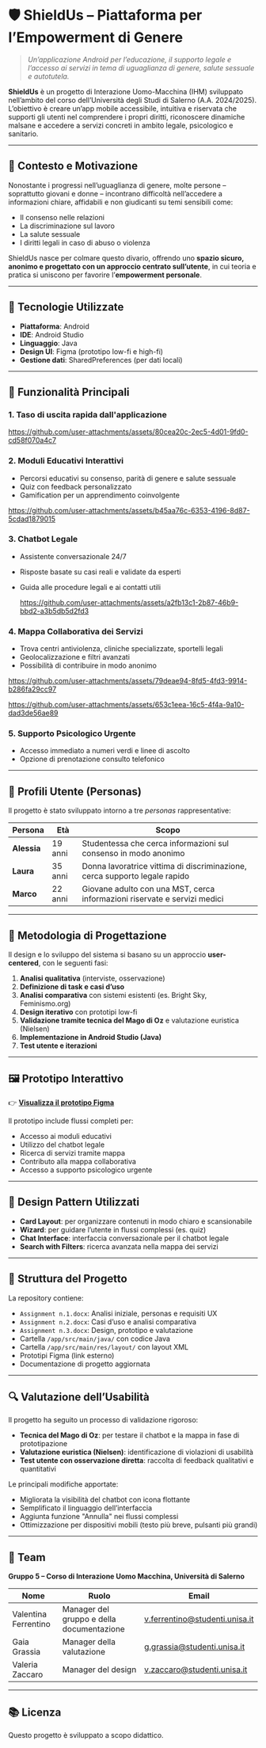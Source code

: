 # 🛡️ ShieldUs – Piattaforma per l’Empowerment di Genere

> *Un’applicazione Android per l’educazione, il supporto legale e l’accesso ai servizi in tema di uguaglianza di genere, salute sessuale e autotutela.*

**ShieldUs** è un progetto di Interazione Uomo-Macchina (IHM) sviluppato nell’ambito del corso dell’Università degli Studi di Salerno (A.A. 2024/2025). L’obiettivo è creare un’app mobile accessibile, intuitiva e riservata che supporti gli utenti nel comprendere i propri diritti, riconoscere dinamiche malsane e accedere a servizi concreti in ambito legale, psicologico e sanitario.

---

## 🎯 Contesto e Motivazione

Nonostante i progressi nell’uguaglianza di genere, molte persone – soprattutto giovani e donne – incontrano difficoltà nell’accedere a informazioni chiare, affidabili e non giudicanti su temi sensibili come:
- Il consenso nelle relazioni
- La discriminazione sul lavoro
- La salute sessuale
- I diritti legali in caso di abuso o violenza

ShieldUs nasce per colmare questo divario, offrendo uno **spazio sicuro, anonimo e progettato con un approccio centrato sull’utente**, in cui teoria e pratica si uniscono per favorire l’**empowerment personale**.

---

## 📱 Tecnologie Utilizzate

- **Piattaforma**: Android
- **IDE**: Android Studio
- **Linguaggio**: Java
- **Design UI**: Figma (prototipo low-fi e high-fi)
- **Gestione dati**: SharedPreferences (per dati locali)

---

## 🧩 Funzionalità Principali

### 1. **Taso di uscita rapida dall'applicazione**
https://github.com/user-attachments/assets/80cea20c-2ec5-4d01-9fd0-cd58f070a4c7

### 2. **Moduli Educativi Interattivi**
- Percorsi educativi su consenso, parità di genere e salute sessuale
- Quiz con feedback personalizzato
- Gamification per un apprendimento coinvolgente

https://github.com/user-attachments/assets/b45aa76c-6353-4196-8d87-5cdad1879015


### 3. **Chatbot Legale**
- Assistente conversazionale 24/7
- Risposte basate su casi reali e validate da esperti
- Guida alle procedure legali e ai contatti utili

  https://github.com/user-attachments/assets/a2fb13c1-2b87-46b9-bbd2-a3b5db5d2fd3

### 4. **Mappa Collaborativa dei Servizi**
- Trova centri antiviolenza, cliniche specializzate, sportelli legali
- Geolocalizzazione e filtri avanzati
- Possibilità di contribuire in modo anonimo


https://github.com/user-attachments/assets/79deae94-8fd5-4fd3-9914-b286fa29cc97

https://github.com/user-attachments/assets/653c1eea-16c5-4f4a-9a10-dad3de56ae89

### 5. **Supporto Psicologico Urgente**
- Accesso immediato a numeri verdi e linee di ascolto
- Opzione di prenotazione consulto telefonico

---

## 👥 Profili Utente (Personas)

Il progetto è stato sviluppato intorno a tre *personas* rappresentative:

| Persona | Età | Scopo |
|--------|-----|-------|
| **Alessia** | 19 anni | Studentessa che cerca informazioni sul consenso in modo anonimo |
| **Laura** | 35 anni | Donna lavoratrice vittima di discriminazione, cerca supporto legale rapido |
| **Marco** | 22 anni | Giovane adulto con una MST, cerca informazioni riservate e servizi medici |

---

## 🧪 Metodologia di Progettazione

Il design e lo sviluppo del sistema si basano su un approccio **user-centered**, con le seguenti fasi:

1. **Analisi qualitativa** (interviste, osservazione)
2. **Definizione di task e casi d’uso**
3. **Analisi comparativa** con sistemi esistenti (es. Bright Sky, Feminismo.org)
4. **Design iterativo** con prototipi low-fi
5. **Validazione tramite tecnica del Mago di Oz** e valutazione euristica (Nielsen)
6. **Implementazione in Android Studio (Java)**
7. **Test utente e iterazioni**

---

## 🖼️ Prototipo Interattivo

👉 [**Visualizza il prototipo Figma**](https://www.figma.com/design/Ja34rEHRDMN1xzyzUfehuM/Progetto?node-id=22-108&p=f&t=AqxftDWwoVoL2CcU-0)

Il prototipo include flussi completi per:
- Accesso ai moduli educativi
- Utilizzo del chatbot legale
- Ricerca di servizi tramite mappa
- Contributo alla mappa collaborativa
- Accesso a supporto psicologico urgente

---

## 🧱 Design Pattern Utilizzati

- **Card Layout**: per organizzare contenuti in modo chiaro e scansionabile
- **Wizard**: per guidare l’utente in flussi complessi (es. quiz)
- **Chat Interface**: interfaccia conversazionale per il chatbot legale
- **Search with Filters**: ricerca avanzata nella mappa dei servizi
  
---

## 📂 Struttura del Progetto

La repository contiene:
- `Assignment n.1.docx`: Analisi iniziale, personas e requisiti UX
- `Assignment n.2.docx`: Casi d’uso e analisi comparativa
- `Assignment n.3.docx`: Design, prototipo e valutazione
- Cartella `/app/src/main/java/` con codice Java
- Cartella `/app/src/main/res/layout/` con layout XML
- Prototipi Figma (link esterno)
- Documentazione di progetto aggiornata

---

## 🔍 Valutazione dell’Usabilità

Il progetto ha seguito un processo di validazione rigoroso:
- **Tecnica del Mago di Oz**: per testare il chatbot e la mappa in fase di prototipazione
- **Valutazione euristica (Nielsen)**: identificazione di violazioni di usabilità
- **Test utente con osservazione diretta**: raccolta di feedback qualitativi e quantitativi

Le principali modifiche apportate:
- Migliorata la visibilità del chatbot con icona flottante
- Semplificato il linguaggio dell’interfaccia
- Aggiunta funzione "Annulla" nei flussi complessi
- Ottimizzazione per dispositivi mobili (testo più breve, pulsanti più grandi)

---

## 👥 Team

**Gruppo 5 – Corso di Interazione Uomo Macchina, Università di Salerno**

| Nome | Ruolo | Email |
|------|-------|-------|
| Valentina Ferrentino | Manager del gruppo e della documentazione | v.ferrentino@studenti.unisa.it |
| Gaia Grassia | Manager della valutazione | g.grassia@studenti.unisa.it |
| Valeria Zaccaro | Manager del design | v.zaccaro@studenti.unisa.it |

---

## 📚 Licenza

Questo progetto è sviluppato a scopo didattico.  
